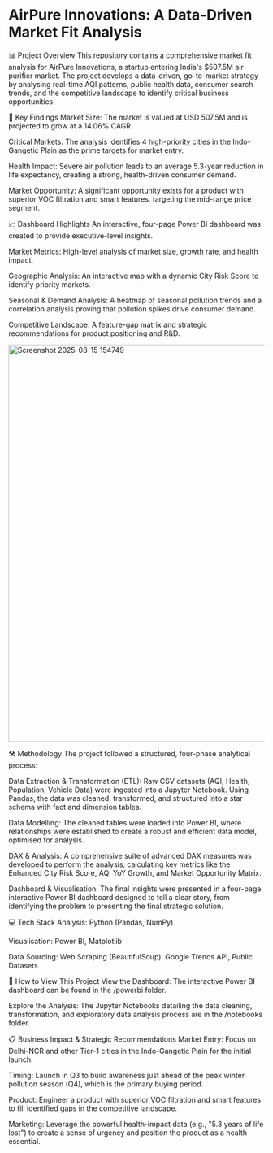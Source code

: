 # AirPure Innovations: A Data-Driven Market Fit Analysis

📊 Project Overview
This repository contains a comprehensive market fit analysis for AirPure Innovations, a startup entering India's $507.5M air purifier market. The project develops a data-driven, go-to-market strategy by analysing real-time AQI patterns, public health data, consumer search trends, and the competitive landscape to identify critical business opportunities.

🎯 Key Findings
Market Size: The market is valued at USD 507.5M and is projected to grow at a 14.06% CAGR.

Critical Markets: The analysis identifies 4 high-priority cities in the Indo-Gangetic Plain as the prime targets for market entry.

Health Impact: Severe air pollution leads to an average 5.3-year reduction in life expectancy, creating a strong, health-driven consumer demand.

Market Opportunity: A significant opportunity exists for a product with superior VOC filtration and smart features, targeting the mid-range price segment.

📈 Dashboard Highlights
An interactive, four-page Power BI dashboard was created to provide executive-level insights.

Market Metrics: High-level analysis of market size, growth rate, and health impact.

Geographic Analysis: An interactive map with a dynamic City Risk Score to identify priority markets.

Seasonal & Demand Analysis: A heatmap of seasonal pollution trends and a correlation analysis proving that pollution spikes drive consumer demand.

Competitive Landscape: A feature-gap matrix and strategic recommendations for product positioning and R&D.

<img width="1391" height="781" alt="Screenshot 2025-08-15 154749" src="https://github.com/user-attachments/assets/195ff468-ebba-4982-93ab-d7064f7e4824" />


🛠️ Methodology
The project followed a structured, four-phase analytical process:

Data Extraction & Transformation (ETL): Raw CSV datasets (AQI, Health, Population, Vehicle Data) were ingested into a Jupyter Notebook. Using Pandas, the data was cleaned, transformed, and structured into a star schema with fact and dimension tables.

Data Modelling: The cleaned tables were loaded into Power BI, where relationships were established to create a robust and efficient data model, optimised for analysis.

DAX & Analysis: A comprehensive suite of advanced DAX measures was developed to perform the analysis, calculating key metrics like the Enhanced City Risk Score, AQI YoY Growth, and Market Opportunity Matrix.

Dashboard & Visualisation: The final insights were presented in a four-page interactive Power BI dashboard designed to tell a clear story, from identifying the problem to presenting the final strategic solution.

💻 Tech Stack
Analysis: Python (Pandas, NumPy)

Visualisation: Power BI, Matplotlib

Data Sourcing: Web Scraping (BeautifulSoup), Google Trends API, Public Datasets

🚀 How to View This Project
View the Dashboard: The interactive Power BI dashboard can be found in the /powerbi folder.

Explore the Analysis: The Jupyter Notebooks detailing the data cleaning, transformation, and exploratory data analysis process are in the /notebooks folder.

📋 Business Impact & Strategic Recommendations
Market Entry: Focus on Delhi-NCR and other Tier-1 cities in the Indo-Gangetic Plain for the initial launch.

Timing: Launch in Q3 to build awareness just ahead of the peak winter pollution season (Q4), which is the primary buying period.

Product: Engineer a product with superior VOC filtration and smart features to fill identified gaps in the competitive landscape.

Marketing: Leverage the powerful health-impact data (e.g., "5.3 years of life lost") to create a sense of urgency and position the product as a health essential.
